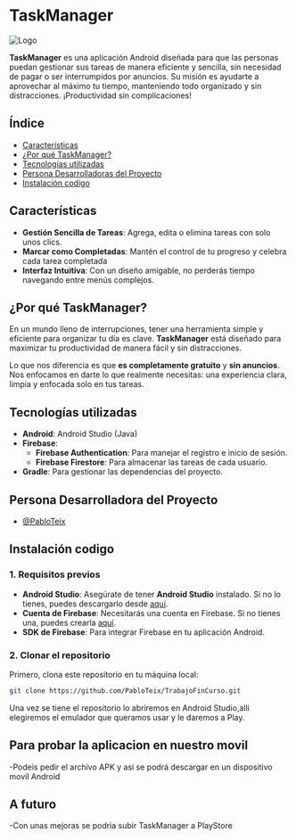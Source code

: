 # TaskManager
![Logo](https://tiempodenegocios.com/wp-content/uploads/2017/10/lista-de-tareas-700x406.jpg)

**TaskManager** es una aplicación Android diseñada para que las personas puedan gestionar sus tareas de manera eficiente y sencilla, sin necesidad de pagar o ser interrumpidos por anuncios. Su misión es ayudarte a aprovechar al máximo tu tiempo, manteniendo todo organizado y sin distracciones. ¡Productividad sin complicaciones!


## Índice

- [Características](#características)
- [¿Por qué TaskManager?](#¿por-qué-taskManager?)
- [Tecnologías utilizadas](#tecnologías-utilizadas)
- [Persona Desarrolladoras del Proyecto](#persona-desarrolladoras-del-proyecto)
- [Instalación codigo](#instalación-codigo)


## Características

- **Gestión Sencilla de Tareas**: Agrega, edita o elimina tareas con solo unos clics.
- **Marcar como Completadas**: Mantén el control de tu progreso y celebra cada tarea completada
- **Interfaz Intuitiva**: Con un diseño amigable, no perderás tiempo navegando entre menús complejos.


## ¿Por qué TaskManager?

En un mundo lleno de interrupciones, tener una herramienta simple y eficiente para organizar tu día es clave. **TaskManager** está diseñado para maximizar tu productividad de manera fácil y sin distracciones. 

Lo que nos diferencia es que **es completamente gratuito** y **sin anuncios**. Nos enfocamos en darte lo que realmente necesitas: una experiencia clara, limpia y enfocada solo en tus tareas.


## Tecnologías utilizadas

- **Android**: Android Studio (Java)
- **Firebase**:
  - **Firebase Authentication**: Para manejar el registro e inicio de sesión.
  - **Firebase Firestore**: Para almacenar las tareas de cada usuario.
- **Gradle**: Para gestionar las dependencias del proyecto.


## Persona Desarrolladora del Proyecto

- [@PabloTeix](https://www.github.com/PabloTeix)

## Instalación codigo

### 1. Requisitos previos

- **Android Studio**: Asegúrate de tener **Android Studio** instalado. Si no lo tienes, puedes descargarlo desde [aquí](https://developer.android.com/studio).
- **Cuenta de Firebase**: Necesitarás una cuenta en Firebase. Si no tienes una, puedes crearla [aquí](https://firebase.google.com/).
- **SDK de Firebase**: Para integrar Firebase en tu aplicación Android.

### 2. Clonar el repositorio

Primero, clona este repositorio en tu máquina local:

```bash
git clone https://github.com/PabloTeix/TrabajoFinCurso.git
```
Una vez se tiene el repositorio lo abriremos en Android Studio,alli elegiremos el emulador que queramos usar y le daremos a Play.

## Para probar la aplicacion en nuestro movil
-Podeis pedir el archivo APK y asi se podrá descargar en un dispositivo movil Android

## A futuro
-Con unas mejoras se podria subir TaskManager a PlayStore
